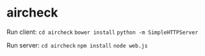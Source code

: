aircheck
=======


Run client:
`cd aircheck`
`bower install`
`python -m SimpleHTTPServer`


Run server:
`cd aircheck`
`npm install`
`node web.js`

